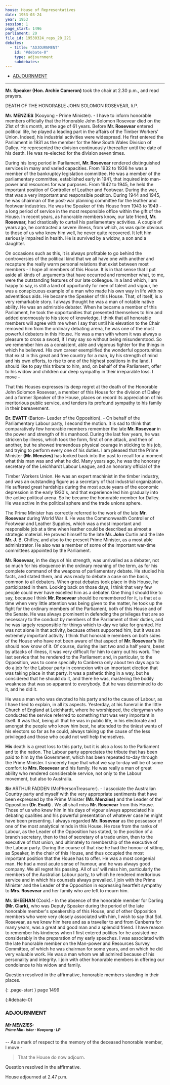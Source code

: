 ```yaml
---
house: House of Representatives
date: 1953-03-24
year: 1953
session: 1
page_start: 1496
parliament: 20
file_id: 19530324_reps_20_221
debates:
  - title: "ADJOURNMENT"
    id: "#debate-0"
    type: adjournment
    subdebates:
---
```


* [ADJOURNMENT](#debate-0)


----


 **Mr. Speaker (Hon. Archie Cameron)** took the chair at 2.30 p.m., and read prayers. 

DEATH OF THE HONORABLE JOHN SOLOMON ROSEVEAR, li.P. 


 **Mr. MENZIES** (Kooyong - Prime Minister). - I have to inform honorable members officially that the Honorable John Solomon Rosevear died on the 21st of this month, at the age of 61 years. Before  **Mr. Rosevear**  entered political life, he played a leading part in the affairs of the Timber Workers' Union. Indeed, his industrial activities were widespread. He first entered the Parliament in 1931 as the member for the New South Wales Division of Dalley. He represented the division continuously thereafter until the date of his death. He was re-elected for the division seven times. 

During his long period in Parliament,  **Mr. Rosevear**  rendered distinguished services in many and varied capacities. From 1932 to 1936 he was a member of the bankruptcy legislation committee. He was a member of the parliamentary committee, established early in 1941, that inquired into man-power and resources for war purposes. From 1942 to 1945, he held the important position of Controller of Leather and Footwear. During the war, that was a very important and responsible position. During 1944 and 1945, he was  chairman  of the post-war planning committee for the leather and footwear industries. He was the  Speaker  of this House from 1943 to 1949 - a long period of service in the most responsible office within the gift of the House. In recent years, as honorable members know, our late friend,  **Mr. Rosevear,**  had drastically to curtail his parliamentary activities. A couple of years ago, he contracted a severe illness, from which, as was quite obvious to those of us who knew him well, he never quite recovered. It left him seriously impaired in health. He is survived by a widow, a son and a daughter. 

On occasions such as this, it is always profitable to go behind the controversies of the political kind that we all have one with another and recapture the really warm personal relations that exist between most members - I hope all members of this House. It is in that sense that I put aside all kinds of .arguments that have occurred and remember what, to me, were the outstanding features of our late colleague. In a land which, I am happy to say, is still a land of opportunity for men of talent and vigour, he was a conspicuous example of a man who made his own way in life with no adventitious aids. He became the  Speaker  of this House. That, of itself, is a very remarkable story. I always thought he was a man of notable native ability. He was an admirable debater. When he became a member of this Parliament, he took the opportunities that presented themselves to him and added enormously to his store of knowledge. I think that all honorable members will agree with me when I say that until his elevation to the Chair removed him from the ordinary debating arena, he was one of the most powerful debaters in this House. He was a man with whom it was always a pleasure to cross a sword, if I may say so without being misunderstood. So we remember him as a consistent, able and vigorous fighter for the things in which he believed.  His  own career exemplified the wonderful opportunities that exist in this great and free country for a man, by his strength of mind and his own efforts, to rise to one of the highest positions in the land. I should like to pay this tribute to him, and, on behalf of the Parliament, offer to his widow and children our deep sympathy in their irreparable loss. I move - 

That this Houses expresses its deep regret at the death of the Honorable John Solomon Rosevear, a member of this House for the division of Dalley and a former  Speaker  of the House, places on record its appreciation of his meritorious public service, and tenders its profound sympathy to his family in their bereavement. 


 **Dr. EVATT** (Barton- Leader of the Opposition). - On behalf of the Parliamentary Labour party, I second the motion. It is sad to think that comparatively few honorable members remember the late  **Mr. Rosevear**  in the power and strength of his manhood. During the last few years, he was stricken by illness, which took the form, first of one attack, and then of another, but he showed tremendous physical courage in sticking to his job, and trying to perform every one of his duties. I am pleased that the Prime Minister  **(Mr. Menzies)**  has looked back into the past to recall for a moment what this man was and what he did. Many years ago, he was the honorary secretary of the Leichhardt Labour League, and an honorary official of the 

Timber Workers Union. He was an expert machinist in the timber industry, and was an outstanding figure as a secretary of that industrial organization. He suffered great hardships during the most acute years of the economic depression in the early 1930's, and that experience led him gradually into the active political arena. So he became the honorable member for Dalley. He was active in the political sphere and the trade unions sphere. 

The Prime Minister has correctly referred to the work of the late  **Mr. Rosevear**  during World War II. He was the Commonwealth Controller of Footwear and Leather Supplies, which was a most important and responsible job at a time when leather could be described as almost a strategic material. He proved himself to the late  **Mr. John**  Curtin and the late  **Mr. J.**  B. Chifley, and also to the present Prime Minister, as a most able administrator. He also was a member of some of the important war-time committees appointed by the Parliament. 


 **Mr. Rosevear,** in the days of his strength, was unrivalled as a debater, not so much for his eloquence in the ordinary meaning of the term, as for his complete command of the weapons of parliamentary debate. He studied his facts, and stated them, and was ready to debate a case on the basis, common to all debaters. When great debates took place in this House, he participated in them. Looking back on those days, I think that very few people could ever have excelled him as a debater. One thing I should like to say, because I think  **Mr. Rosevear**  should be remembered for it, is that at a time when very little attention was being given to the matter, he took up the fight for the ordinary members of the Parliament, both of this House and of the Senate. He was always prominent in defending the privileges that are so necessary to the conduct by members of the Parliament of their duties, and he was largely responsible for things which to-day we take for granted. He was not alone in that activity, because others supported him, but it was an extremely important activity. I think that honorable members on both sides of the House who have not been aware of that aspect of  **Mr. Rosevear's**  life should now know of it. Of course, during the last two and a half years, beset by attacks of illness, it was very difficult for him to carry out his work. The last service that he rendered to the Parliament and, in particular, to the Opposition, was to come specially to Canberra only about ten days ago to do a job for the Labour party in connexion with an important election that was taking place in that party. It was a pathetic thing in a way, but he considered that he should do it, and there he was, mastering the bodily weakness that was so apparent to everybody. But he was determined to do it, and he did it. 

He was a man who was devoted to his party and to the cause of Labour, as I have tried to explain, in all its aspects. Yesterday, at his funeral in the little Church of England at Leichhardt, where he worshipped, the clergyman who conducted the service referred to something that was very important in itself. It was that, being all that he was in public life, in his electorate and amongst the people who knew him best, he attended to the tiniest wants of his electors so far as he could, always taking up the cause of the less privileged and those who could not well help themselves. 


 **His** death is a great loss to this party, but it is also a loss to the Parliament and to the nation. The Labour party appreciates the tribute that has been paid to him by the Government, which has been repeated to-day through the Prime Minister. I sincerely hope that what we say to-day will be of some comfort to  **Mrs. Rosevear**  and his family. He was really a man of great ability who rendered considerable service, not only to the Labour movement, but also to Australia. 


 **Sir** ARTHUR FADDEN  (McPhersonTreasurer). - I associate the Australian Country party and myself with the very appropriate sentiments that have been expressed by the Prime Minister  **(Mr. Menzies)**  and the Leader of the' Opposition  **(Dr. Evatt)**  . We all shall miss  **Mr. Rosevear**  from this House. Those of us who knew him in his days of vigour always appreciated his debating qualities and his powerful presentation of whatever case he might have been presenting. I always regarded  **Mr. Rosevear**  as the possessor of one of the most analytical minds in this House. He rose from the ranks of Labour, as the Leader of the Opposition has stated, to the position of a branch secretary, then to that of secretary of a trade union, then to the executive of that union, and ultimately to membership of the executive of the Labour party. During the course of that rise he had the honour of sitting, as  Speaker,  in the chair of this House, and thus occupied the most important position that the House has to offer. He was a most congenial man. He had a most acute sense of humour, and he was always good company. We all regret his passing. All of us' will miss him, particularly the members of the Australian Labour party, to which he rendered meritorious service and in which his counsels always prevailed. I join with the Prime Minister and the Leader of the Opposition in expressing heartfelt sympathy to  **Mrs. Rosevear**  and her family who are left to mourn him. 


 **Mr. SHEEHAN** (Cook).- In the absence of the honorable member for Darling  **(Mr. Clark),**  who was  Deputy Speaker  during the period of the late honorable member's speakership of this House, and of other Opposition members who were very closely associated with him, I wish to say that Sol. Rosevear, as we knew him here and as a traveller to and from Canberra for many years, was a great and good man and a splendid friend. I have reason to remember his kindness when I first entered politics for he assisted me considerably in the preparation of my early speeches. I was associated with the late honorable member on the Man-power and Resources Survey Committee, of which he was  chairman  for some years, and on which he did very valuable work. He was a man whom we all admired because of his personality and integrity. I join with other honorable members in offering our condolence to his widow and family. 

Question resolved in the affirmative, honorable members standing in their places. 

{: .page-start }
page 1499

{:#debate-0}
### ADJOURNMENT

##### Mr MENZIES:<br><small class="text-muted">Prime Min- ister &middot; Kooyong &middot; LP</small>

-- As a mark  of  respect  to  the memory  of  the deceased honorable member, I move - 

  >That the House do  now adjourn. 

Question resolved in the affirmative. 

House  adjourned  at 2.47 p.m. 

